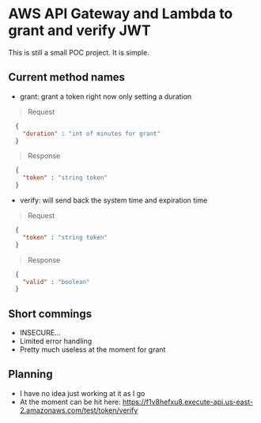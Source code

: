 # AWS API Gateway and Lambda to grant and verify JWT

This is still a small POC project. It is simple.

## Current method names

- grant: grant a token right now only setting a duration

> Request 
```json
  {
    "duration" : "int of minutes for grant"
  }
```

> Response
```json
  {
    "token" : "string token"
  }
```

- verify: will send back the system time and expiration time

> Request 
```json
  {
    "token" : "string token"
  }
```

> Response
```json
  {
    "valid" : "boolean"
  }
```

## Short commings

- INSECURE...
- Limited error handling
- Pretty much useless at the moment for grant

## Planning

- I have no idea just working at it as I go
- At the moment can be hit here: https://f1v8hefxu8.execute-api.us-east-2.amazonaws.com/test/token/verify

